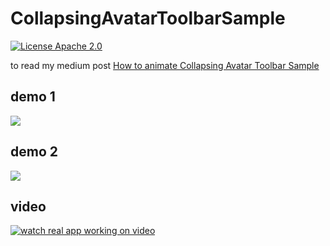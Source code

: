 # CollapsingAvatarToolbarSample

[![License Apache 2.0](https://img.shields.io/badge/License-Apache%202.0-blue.svg?style=true)](http://www.apache.org/licenses/LICENSE-2.0)


to read my medium post [How to animate Collapsing Avatar Toolbar Sample](https://medium.com/@anatoliy8827/how-to-animate-collapsing-avatar-toolbar-sample-f3f37ab6c35e) 

## demo 1


![](https://github.com/SergeyBurlaka/CollapsingAvatarToolbarSample/blob/develop/art/beil_gif_14m_cropped.gif)

## demo 2


![](https://github.com/SergeyBurlaka/CollapsingAvatarToolbarSample/blob/develop/art/ledger_gif_15M_cropped.gif)

 
 ## video 
 
[![watch real app working on video](https://github.com/SergeyBurlaka/CollapsingAvatarToolbarSample/blob/develop/art/3a44044605.jpg)](https://youtu.be/XGAY-VymlUI)



